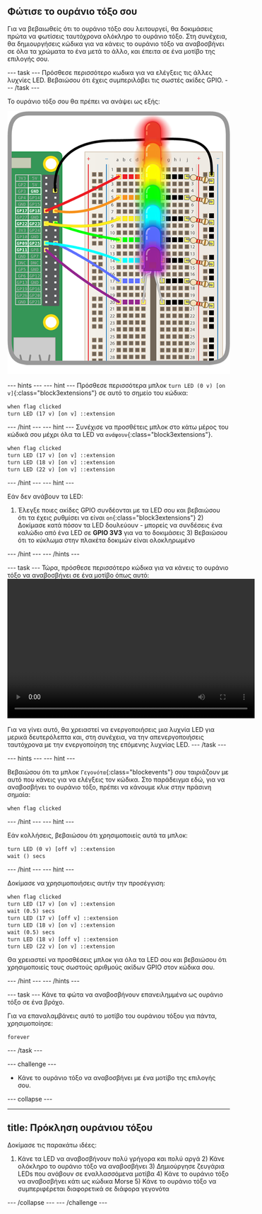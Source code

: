 ## Φώτισε το ουράνιο τόξο σου

Για να βεβαιωθείς ότι το ουράνιο τόξο σου λειτουργεί, θα δοκιμάσεις πρώτα να φωτίσεις ταυτόχρονα ολόκληρο το ουράνιο τόξο. Στη συνέχεια, θα δημιουργήσεις κώδικα για να κάνεις το ουράνιο τόξο να αναβοσβήνει σε όλα τα χρώματα το ένα μετά το άλλο, και έπειτα σε ένα μοτίβο της επιλογής σου.

\--- task \--- Πρόσθεσε περισσότερο κωδικα για να ελέγξεις τις άλλες λυχνίες LED. Βεβαιώσου ότι έχεις συμπεριλάβει τις σωστές ακίδες GPIO. \--- /task \---

Το ουράνιο τόξο σου θα πρέπει να ανάψει ως εξής:

![Αναμμένο Ουράνιο Τόξο](images/rainbowlit.png)

\--- hints \--- \--- hint \--- Πρόσθεσε περισσότερα μπλοκ `turn LED (0 v) [on v]`{:class="block3extensions"} σε αυτό το σημείο του κώδικα:

```blocks3
when flag clicked
turn LED (17 v) [on v] ::extension
```

\--- /hint \--- \--- hint \--- Συνέχισε να προσθέτεις μπλοκ στο κάτω μέρος του κώδικά σου μέχρι όλα τα LED να `ανάψουν`{:class="block3extensions"}.

```blocks3
when flag clicked
turn LED (17 v) [on v] ::extension
turn LED (18 v) [on v] ::extension
turn LED (22 v) [on v] ::extension
```

\--- /hint \--- \--- hint \---

Εάν δεν ανάβουν τα LED:

1) Έλεγξε ποιες ακίδες GPIO συνδέονται με τα LED σου και βεβαιώσου ότι τα έχεις ρυθμίσει να είναι `on`{:class="block3extensions"} 2) Δοκίμασε κατά πόσον τα LED δουλεύουν - μπορείς να συνδέσεις ένα καλώδιο από ένα LED σε **GPIO 3V3** για να το δοκιμάσεις 3) Βεβαιώσου ότι το κύκλωμα στην πλακέτα δοκιμών είναι ολοκληρωμένο

\--- /hint \--- \--- /hints \---

\--- task \--- Τώρα, πρόσθεσε περισσότερο κώδικα για να κάνεις το ουράνιο τόξο να αναβοσβήνει σε ένα μοτίβο όπως αυτό:<video width="560" height="315" controls> <source src="resources/Scratch-GPIO-Pathways-5.mp4" type="video/mp4"> Το πρόγραμμα περιήγησής σου δεν υποστηρίζει ετικέτες βίντεο, επομένως δοκίμασε το Firefox ή το Chrome. </video> 

Για να γίνει αυτό, θα χρειαστεί να ενεργοποιήσεις μια λυχνία LED για μερικά δευτερόλεπτα και, στη συνέχεια, να την απενεργοποιήσεις ταυτόχρονα με την ενεργοποίηση της επόμενης λυχνίας LED. \--- /task \---

\--- hints \--- \--- hint \---

Βεβαιώσου ότι τα μπλοκ `Γεγονότα`{:class="blockevents"} σου ταιριάζουν με αυτό που κάνεις για να ελέγξεις τον κώδικα. Στο παράδειγμα εδώ, για να αναβοσβήνει το ουράνιο τόξο, πρέπει να κάνουμε κλικ στην πράσινη σημαία:

```blocks3
when flag clicked
```

\--- /hint \--- \--- hint \---

Εάν κολλήσεις, βεβαιώσου ότι χρησιμοποιείς αυτά τα μπλοκ:

```blocks3
turn LED (0 v) [off v] ::extension
wait () secs
```

\--- /hint \--- \--- hint \---

Δοκίμασε να χρησιμοποιήσεις αυτήν την προσέγγιση:

```blocks3
when flag clicked
turn LED (17 v) [on v] ::extension
wait (0.5) secs
turn LED (17 v) [off v] ::extension
turn LED (18 v) [on v] ::extension
wait (0.5) secs
turn LED (18 v) [off v] ::extension
turn LED (22 v) [on v] ::extension
```

Θα χρειαστεί να προσθέσεις μπλοκ για όλα τα LED σου και βεβαιώσου ότι χρησιμοποιείς τους σωστούς αριθμούς ακίδων GPIO στον κώδικα σου.

\--- /hint \--- \--- /hints \---

\--- task \--- Κάνε τα φώτα να αναβοσβήνουν επανειλημμένα ως ουράνιο τόξο σε ένα βρόχο.

Για να επαναλαμβάνεις αυτό το μοτίβο του ουράνιου τόξου για πάντα, χρησιμοποίησε:

```blocks3
forever
```

\--- /task \---

\--- challenge \---

+ Κάνε το ουράνιο τόξο να αναβοσβήνει με ένα μοτίβο της επιλογής σου.

\--- collapse \---

* * *

## title: Πρόκληση ουράνιου τόξου

Δοκίμασε τις παρακάτω ιδέες:

1) Κάνε τα LED να αναβοσβήνουν πολύ γρήγορα και πολύ αργά 2) Κάνε ολόκληρο το ουράνιο τόξο να αναβοσβήνει 3) Δημιούργησε ζευγάρια LEDs που ανάβουν σε εναλλασσόμενα μοτίβα 4) Κάνε το ουράνιο τόξο να αναβοσβήνει κάτι ως κώδικα Morse 5) Κάνε το ουράνιο τόξο να συμπεριφέρεται διαφορετικά σε διάφορα γεγονότα

\--- /collapse \--- \--- /challenge \---